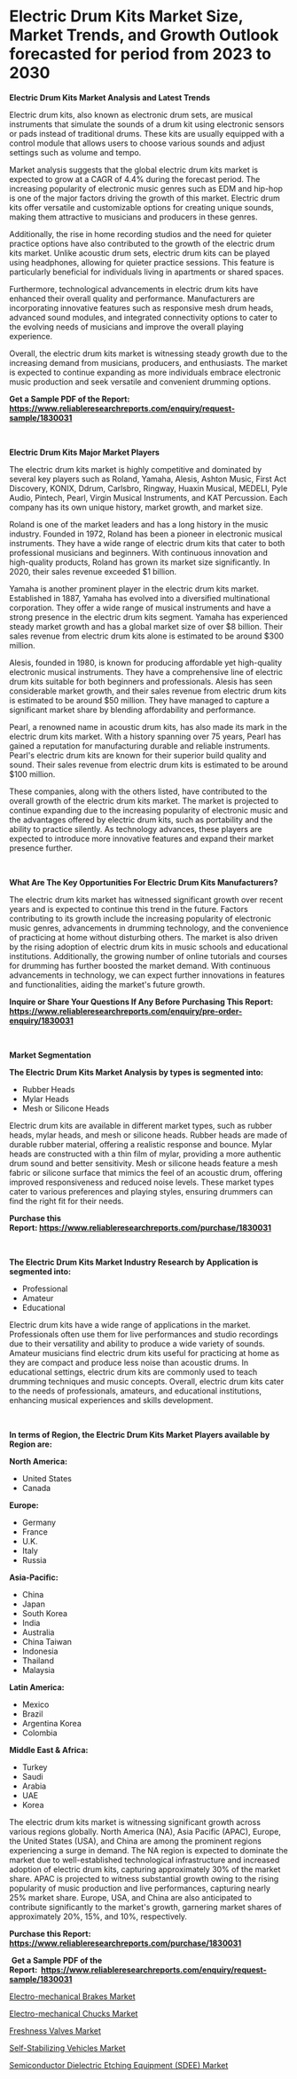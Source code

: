 <p><h1>Electric Drum Kits Market Size, Market Trends, and Growth Outlook forecasted for period from 2023 to 2030</h1></p><p><strong>Electric Drum Kits Market Analysis and Latest Trends</strong></p>
<p><p>Electric drum kits, also known as electronic drum sets, are musical instruments that simulate the sounds of a drum kit using electronic sensors or pads instead of traditional drums. These kits are usually equipped with a control module that allows users to choose various sounds and adjust settings such as volume and tempo.</p><p>Market analysis suggests that the global electric drum kits market is expected to grow at a CAGR of 4.4% during the forecast period. The increasing popularity of electronic music genres such as EDM and hip-hop is one of the major factors driving the growth of this market. Electric drum kits offer versatile and customizable options for creating unique sounds, making them attractive to musicians and producers in these genres.</p><p>Additionally, the rise in home recording studios and the need for quieter practice options have also contributed to the growth of the electric drum kits market. Unlike acoustic drum sets, electric drum kits can be played using headphones, allowing for quieter practice sessions. This feature is particularly beneficial for individuals living in apartments or shared spaces.</p><p>Furthermore, technological advancements in electric drum kits have enhanced their overall quality and performance. Manufacturers are incorporating innovative features such as responsive mesh drum heads, advanced sound modules, and integrated connectivity options to cater to the evolving needs of musicians and improve the overall playing experience.</p><p>Overall, the electric drum kits market is witnessing steady growth due to the increasing demand from musicians, producers, and enthusiasts. The market is expected to continue expanding as more individuals embrace electronic music production and seek versatile and convenient drumming options.</p></p>
<p><strong>Get a Sample PDF of the Report:&nbsp; <a href="https://www.reliableresearchreports.com/enquiry/request-sample/1830031">https://www.reliableresearchreports.com/enquiry/request-sample/1830031</a></strong></p>
<p>&nbsp;</p>
<p><strong>Electric Drum Kits Major Market Players</strong></p>
<p><p>The electric drum kits market is highly competitive and dominated by several key players such as Roland, Yamaha, Alesis, Ashton Music, First Act Discovery, KONIX, Ddrum, Carlsbro, Ringway, Huaxin Musical, MEDELI, Pyle Audio, Pintech, Pearl, Virgin Musical Instruments, and KAT Percussion. Each company has its own unique history, market growth, and market size.</p><p>Roland is one of the market leaders and has a long history in the music industry. Founded in 1972, Roland has been a pioneer in electronic musical instruments. They have a wide range of electric drum kits that cater to both professional musicians and beginners. With continuous innovation and high-quality products, Roland has grown its market size significantly. In 2020, their sales revenue exceeded $1 billion.</p><p>Yamaha is another prominent player in the electric drum kits market. Established in 1887, Yamaha has evolved into a diversified multinational corporation. They offer a wide range of musical instruments and have a strong presence in the electric drum kits segment. Yamaha has experienced steady market growth and has a global market size of over $8 billion. Their sales revenue from electric drum kits alone is estimated to be around $300 million.</p><p>Alesis, founded in 1980, is known for producing affordable yet high-quality electronic musical instruments. They have a comprehensive line of electric drum kits suitable for both beginners and professionals. Alesis has seen considerable market growth, and their sales revenue from electric drum kits is estimated to be around $50 million. They have managed to capture a significant market share by blending affordability and performance.</p><p>Pearl, a renowned name in acoustic drum kits, has also made its mark in the electric drum kits market. With a history spanning over 75 years, Pearl has gained a reputation for manufacturing durable and reliable instruments. Pearl's electric drum kits are known for their superior build quality and sound. Their sales revenue from electric drum kits is estimated to be around $100 million.</p><p>These companies, along with the others listed, have contributed to the overall growth of the electric drum kits market. The market is projected to continue expanding due to the increasing popularity of electronic music and the advantages offered by electric drum kits, such as portability and the ability to practice silently. As technology advances, these players are expected to introduce more innovative features and expand their market presence further.</p></p>
<p>&nbsp;</p>
<p><strong>What Are The Key Opportunities For Electric Drum Kits Manufacturers?</strong></p>
<p><p>The electric drum kits market has witnessed significant growth over recent years and is expected to continue this trend in the future. Factors contributing to its growth include the increasing popularity of electronic music genres, advancements in drumming technology, and the convenience of practicing at home without disturbing others. The market is also driven by the rising adoption of electric drum kits in music schools and educational institutions. Additionally, the growing number of online tutorials and courses for drumming has further boosted the market demand. With continuous advancements in technology, we can expect further innovations in features and functionalities, aiding the market's future growth.</p></p>
<p><strong>Inquire or Share Your Questions If Any Before Purchasing This Report: <a href="https://www.reliableresearchreports.com/enquiry/pre-order-enquiry/1830031">https://www.reliableresearchreports.com/enquiry/pre-order-enquiry/1830031</a></strong></p>
<p>&nbsp;</p>
<p><strong>Market Segmentation</strong></p>
<p><strong>The Electric Drum Kits Market Analysis by types is segmented into:</strong></p>
<p><ul><li>Rubber Heads</li><li>Mylar Heads</li><li>Mesh or Silicone Heads</li></ul></p>
<p><p>Electric drum kits are available in different market types, such as rubber heads, mylar heads, and mesh or silicone heads. Rubber heads are made of durable rubber material, offering a realistic response and bounce. Mylar heads are constructed with a thin film of mylar, providing a more authentic drum sound and better sensitivity. Mesh or silicone heads feature a mesh fabric or silicone surface that mimics the feel of an acoustic drum, offering improved responsiveness and reduced noise levels. These market types cater to various preferences and playing styles, ensuring drummers can find the right fit for their needs.</p></p>
<p><strong>Purchase this Report:&nbsp;<a href="https://www.reliableresearchreports.com/purchase/1830031">https://www.reliableresearchreports.com/purchase/1830031</a></strong></p>
<p>&nbsp;</p>
<p><strong>The Electric Drum Kits Market Industry Research by Application is segmented into:</strong></p>
<p><ul><li>Professional</li><li>Amateur</li><li>Educational</li></ul></p>
<p><p>Electric drum kits have a wide range of applications in the market. Professionals often use them for live performances and studio recordings due to their versatility and ability to produce a wide variety of sounds. Amateur musicians find electric drum kits useful for practicing at home as they are compact and produce less noise than acoustic drums. In educational settings, electric drum kits are commonly used to teach drumming techniques and music concepts. Overall, electric drum kits cater to the needs of professionals, amateurs, and educational institutions, enhancing musical experiences and skills development.</p></p>
<p>&nbsp;</p>
<p><strong>In terms of Region, the Electric Drum Kits Market Players available by Region are:</strong></p>
<p>
    <p> <strong> North America: </strong>
        <ul>
            <li>United States</li>
            <li>Canada</li>
        </ul>
        </p> 
    <p> <strong> Europe: </strong>
        <ul>
            <li>Germany</li>
            <li>France</li>
            <li>U.K.</li>
            <li>Italy</li>
            <li>Russia</li>
        </ul>
        </p> 
    <p> <strong> Asia-Pacific: </strong>
        <ul>
            <li>China</li>
            <li>Japan</li>
            <li>South Korea</li>
            <li>India</li>
            <li>Australia</li>
            <li>China Taiwan</li>
            <li>Indonesia</li>
            <li>Thailand</li>
            <li>Malaysia</li>
        </ul>
        </p> 
    <p> <strong> Latin America: </strong>
        <ul>
            <li>Mexico</li>
            <li>Brazil</li>
            <li>Argentina Korea</li>
            <li>Colombia</li>
        </ul>
        </p> 
    <p> <strong> Middle East & Africa: </strong>
        <ul>
            <li>Turkey</li>
            <li>Saudi</li>
            <li>Arabia</li>
            <li>UAE</li>
            <li>Korea</li>
        </ul>
    </p>
    </p>
<p><p>The electric drum kits market is witnessing significant growth across various regions globally. North America (NA), Asia Pacific (APAC), Europe, the United States (USA), and China are among the prominent regions experiencing a surge in demand. The NA region is expected to dominate the market due to well-established technological infrastructure and increased adoption of electric drum kits, capturing approximately 30% of the market share. APAC is projected to witness substantial growth owing to the rising popularity of music production and live performances, capturing nearly 25% market share. Europe, USA, and China are also anticipated to contribute significantly to the market's growth, garnering market shares of approximately 20%, 15%, and 10%, respectively.</p></p>
<p><strong>Purchase this Report: <a href="https://www.reliableresearchreports.com/purchase/1830031">https://www.reliableresearchreports.com/purchase/1830031</a></strong></p>
<p>&nbsp;<strong>Get a Sample PDF of the Report:&nbsp;&nbsp;<a href="https://www.reliableresearchreports.com/enquiry/request-sample/1830031">https://www.reliableresearchreports.com/enquiry/request-sample/1830031</a></strong></p>
<p><strong></strong></p>
<p><p><a href="https://www.linkedin.com/pulse/electro-mechanical-brakes-market-research-report/">Electro-mechanical Brakes Market</a></p><p><a href="https://www.linkedin.com/pulse/electro-mechanical-chucks-market-size-growth/">Electro-mechanical Chucks Market</a></p><p><a href="https://www.linkedin.com/pulse/freshness-valves-market-size-2023-2030-global-industrial/">Freshness Valves Market</a></p><p><a href="https://medium.com/@colinom786578/self-stabilizing-vehicles-market-exploring-market-share-market-trends-and-future-growth-54c6663694d8">Self-Stabilizing Vehicles Market</a></p><p><a href="https://medium.com/@sandramurphy56/decoding-semiconductor-dielectric-etching-equipment-sdee-market-metrics-market-share-trends-ddc5f3b8abcc">Semiconductor Dielectric Etching Equipment (SDEE) Market</a></p></p>